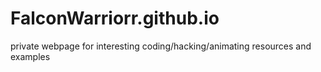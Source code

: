 # FalconWarriorr.github.io
private webpage for interesting coding/hacking/animating resources and examples
